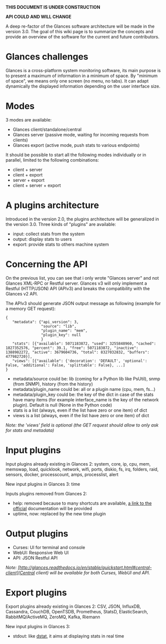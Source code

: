**THIS DOCUMENT IS UNDER CONSTRUCTION**

**API COULD AND WILL CHANGE**


A deep re-factor of the Glances software architecture will be made in the version 3.0. The goal of this wiki page is to summarize the concepts and provide an overview of the software for the current and future contributors.

# Glances challenges

Glances is a cross-platform system monitoring software, its main purpose is to present a maximum of information in a minimum of space. By "minimum of space", we means only one screen (no menu, no tabs). It can adapt dynamically the displayed information depending on the user interface size. 

# Modes

3 modes are available:
- Glances client/standalone/central
- Glances server (passive mode, waiting for incoming requests from clients)
- Glances export (active mode, push stats to various endpoints)

It should be possible to start all the following modes individually or in parallel, limited to the following combinations:

- client + server
- client + export
- server + export
- client + server + export

# A plugins architecture

Introduced in the version 2.0, the plugins architecture will be generalized in the version 3.0. Three kinds of "plugins" are available:

- input: collect stats from the system
- output: display stats to users
- export: provide stats to others machine system

# Concerning the API

On the previous list, you can see that i only wrote "Glances server" and not Glances XML-RPC or Restful server. Glances v3 will only implement a Restful (HTTP/JSON) API (APIv3) and breaks the compatibility with the Glances v2 API.

The APIv3 should generate JSON output message as following (example for a memory GET request):

```
{
   "metadata": {"api_version": 3,
                "source": "lib",
                "plugin_name": "mem",
                "plugin_key": null
                }
   "stats": [{"available": 5071183872, "used": 3255848960, "cached": 1827352576, "percent": 39.1, "free": 5071183872, "inactive": 1388982272, "active": 3679604736, "total": 8327032832, "buffers": 477982720}],
   "views": [{"available": {'decoration': 'DEFAULT', 'optional': False, 'additional': False, 'splittable': False}, ...]
}
```

* metadata/source could be: lib (coming for a Python lib like PsUtil), snmp (from SNMP), history (from the history)
* metadata/plugin_name could be: all or a plugin name (cpu, mem, fs...)
* metadata/plugin_key could be: the key of the dict in case of the stats have many items (for example interface_name is the key of the network plugin). Default is null (None in the Python code)
* stats is a list (always, even if the list have zero or one item) of dict 
* views is a list (always, even if the list have zero or one item) of dict

_Note: the 'views' field is optional (the GET request should allow to only ask for stats and metadata)_

# Input plugins

Input plugins already existing in Glances 2: system, core, ip, cpu, mem, memswap, load, quicklook, network, wifi, ports, diskio, fs, irq, folders, raid, sensors, docker, processcount, amps, processlist, alert

New input plugins in Glances 3: time

Inputs plugins removed from Glances 2: 
* help: removed because to many shortcuts are available, [a link to the official](http://glances.readthedocs.io/en/stable/cmds.html#interactive-commands) documentation will be provided 
* uptime, now: replaced by the new time plugin

# Output plugins

- Curses: UI for terminal and console
- WebUI: Responsive Web UI
- API: JSON Restful API

_Note: [http://glances.readthedocs.io/en/stable/quickstart.html#central-client](Central client) will be available for both Curses, WebUI and API._

# Export plugins

Export plugins already existing in Glances 2: CSV, JSON, InfluxDB, Cassandra, CouchDB, OpenTSDB, Prometheus, StatsD, ElasticSearch, RabbitMQ/ActiveMQ, ZeroMQ, Kafka, Riemann

New input plugins in Glances 3:
- stdout: like [dstat](http://dag.wiee.rs/home-made/dstat/), it aims at displaying stats in real time